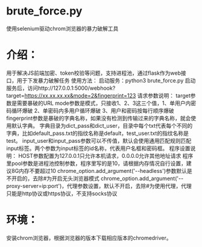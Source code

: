 # brute_force.py
使用selenium驱动chrom浏览器的暴力破解工具

# 介绍：
用于解决JS前端加密、token校验等问题，支持进程池，通过flask作为web接口，用于下发暴力破解任务
使用方法：
启动服务：python3 brute_force.py
启动服务后，访问http://127.0.0.1:5000/webhook?target=https://xx.xx.xx.xx&mode=2&fingerprint=123
请求参数说明：
	target参数是需要暴破的URL
	mode参数是模式，只接收1、2、3这三个值，1、单用户内密码循环爆破 2、单密码内多用户循环爆破 3、用户和密码按每行顺序爆破
	fingerprint参数是暴破的字典名称，如果没有检测到传输过来的字典名称，就会使用默认字典。
	字典目录为dict_pass和dict_user，目录中每个txt代表每个不同的字典，比如default_pass.txt的指纹名称是default，test_user.txt的指纹名称是test。
	input_user和input_pass参数可以不传值，默认会使用通用匹配规则匹配input标签。两个参数为input标签的id名称，代表用户名框和密码框。
程序设置说明：
	HOST参数配置为127.0.0.1只允许本机请求，0.0.0.0允许其他地址请求
	程序里pool参数是进程池控制参数，程序里写的是10，请根据内存情况自行设置，建议8G内存不要超过10
	chrome_option.add_argument('--headless')参数默认是不开启的，去除#为开启无头浏览器模式	
	chrome_option.add_argument('--proxy-server=ip:port')，代理参数设置，默认不开启，去除#为使用代理，代理只能是http协议或https协议，不支持socks协议

# 环境：
安装chrom浏览器，根据浏览器的版本下载相应版本的chromedriver。
